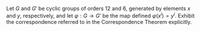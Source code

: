 Let  $G$ and $G'$ be cyclic groups of orders $12$ and $6$, generated by elements $x$ and $y$, respectively, and let $\varphi : G\to G'$ be the map defined $\varphi (x^i)=y^i$. Exhibit the correspondence referred to in the Correspondence Theorem explicitly.
